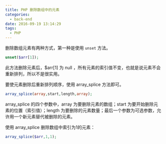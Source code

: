 ```yaml
---
title: PHP 删除数组中的元素
categories:
  - back-end
date: 2016-09-19 13:14:29
tags:
  - PHP
---
```


删除数组元素有两种方式，第一种是使用 `unset` 方法。

``` php
unset($arr[1]);
```
<!-- more -->

此方法删除元素后，$arr[1] 为 null ，所有元素的索引值不变，也就是说元素不会重新排列，所以不是很实用。

要使元素删除后重新排列顺序，使用 array_splice 方法即可。

``` php
array_splice(array,start,length,array);
```
array_splice 的四个参数中，array 为要删除元素的数组；start 为要开始删除元素的位置（索引值）；length 为要删除的元素数量；最后一个参数为可选参数，允许用一个新元素替代被删除的元素。

使用 array_splice 删除数组中索引为1的元素：

``` php
array_splice($arr,1,1);
```